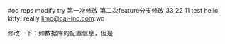 #oo reps
modify try
第一次修改
第二次feature分支修改
33
22
11
test
hello kitty!
really
limo@cai-inc.com:wq

修改一下：如数据库的配置信息，但是

